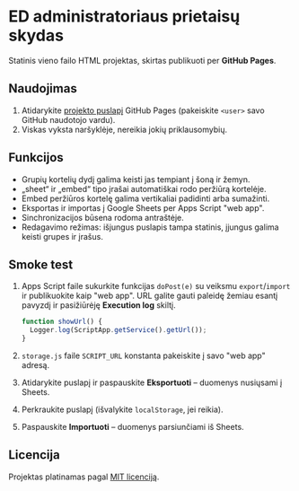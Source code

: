 # ED administratoriaus prietaisų skydas

Statinis vieno failo HTML projektas, skirtas publikuoti per **GitHub Pages**.

## Naudojimas

1. Atidarykite [projekto puslapį](https://<user>.github.io/admin-dashboard/) GitHub Pages (pakeiskite `<user>` savo GitHub naudotojo vardu).
2. Viskas vyksta naršyklėje, nereikia jokių priklausomybių.

## Funkcijos

- Grupių kortelių dydį galima keisti jas tempiant į šoną ir žemyn.
- „sheet“ ir „embed“ tipo įrašai automatiškai rodo peržiūrą kortelėje.
- Embed peržiūros kortelę galima vertikaliai padidinti arba sumažinti.
- Eksportas ir importas į Google Sheets per Apps Script "web app".
- Sinchronizacijos būsena rodoma antraštėje.
- Redagavimo režimas: išjungus puslapis tampa statinis, įjungus galima keisti grupes ir įrašus.

## Smoke test

1. Apps Script faile sukurkite funkcijas `doPost(e)` su veiksmu `export`/`import` ir publikuokite kaip "web app". URL galite gauti paleidę žemiau esantį pavyzdį ir pasižiūrėję **Execution log** skiltį.

   ```javascript
   function showUrl() {
     Logger.log(ScriptApp.getService().getUrl());
   }
   ```

2. `storage.js` faile `SCRIPT_URL` konstanta pakeiskite į savo "web app" adresą.
3. Atidarykite puslapį ir paspauskite **Eksportuoti** – duomenys nusiųsami į Sheets.
4. Perkraukite puslapį (išvalykite `localStorage`, jei reikia).
5. Paspauskite **Importuoti** – duomenys parsiunčiami iš Sheets.

## Licencija

Projektas platinamas pagal [MIT licenciją](LICENSE).

